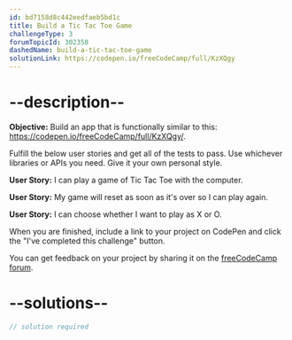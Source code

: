 ```yaml
---
id: bd7158d8c442eedfaeb5bd1c
title: Build a Tic Tac Toe Game
challengeType: 3
forumTopicId: 302358
dashedName: build-a-tic-tac-toe-game
solutionLink: https://codepen.io/freeCodeCamp/full/KzXQgy
---
```


# --description--

**Objective:** Build an app that is functionally similar to this: <a href="https://codepen.io/freeCodeCamp/full/KzXQgy/" target="_blank" rel="noopener noreferrer nofollow">https://codepen.io/freeCodeCamp/full/KzXQgy/</a>.

Fulfill the below user stories and get all of the tests to pass. Use whichever libraries or APIs you need. Give it your own personal style.

**User Story:** I can play a game of Tic Tac Toe with the computer.

**User Story:** My game will reset as soon as it's over so I can play again.

**User Story:** I can choose whether I want to play as X or O.

When you are finished, include a link to your project on CodePen and click the "I've completed this challenge" button.

You can get feedback on your project by sharing it on the <a href="https://forum.freecodecamp.org/c/project-feedback/409" target="_blank" rel="noopener noreferrer nofollow">freeCodeCamp forum</a>.

# --solutions--

```js
// solution required
```
